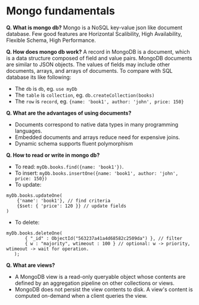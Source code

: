 # Mongo fundamentals

**Q. What is mongo db?**
Mongo is a NoSQL key-value json like document database. Few good features are Horizontal Scalibility, High Availability, Flexible Schema, High Performance.

**Q. How does mongo db work?**
A record in MongoDB is a document, which is a data structure composed of field and value pairs. MongoDB documents are similar to JSON objects. The values of fields may include other documents, arrays, and arrays of documents.
To compare with SQL database its like following: 
- The `db` is `db`, eg. `use myDb` 
- The `table` is `collection`, eg. `db.createCollection(books)`
- The `row` is `record`, eg. `{name: 'book1', author: 'john', price: 150}`

**Q. What are the advantages of using documents?**

- Documents correspond to native data types in many programming languages.
- Embedded documents and arrays reduce need for expensive joins.
- Dynamic schema supports fluent polymorphism

**Q. How to read or write in mongo db?**
- To read: `myDb.books.find({name: 'book1'})`.
- To insert: `myDb.books.insertOne({name: 'book1', author: 'john', price: 150})`
- To update: 
```
myDb.books.updateOne(
    {'name': 'book1'}, // find criteria
    {$set: { 'price': 120 }} // update fields
)
```
- To delete:
```
myDb.books.deleteOne(
       { "_id" : ObjectId("563237a41a4d68582c2509da") }, // filter
       { w : "majority", wtimeout : 100 } // optional: w -> priority, wtimeout -> wait for operation.
   );
```

**Q. What are views?**
- A MongoDB view is a read-only queryable object whose contents are defined by an aggregation pipeline on other collections or views.
- MongoDB does not persist the view contents to disk. A view's content is computed on-demand when a client queries the view.

